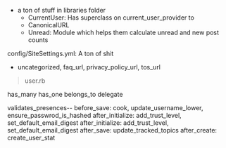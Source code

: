 - a ton of stuff in libraries folder
	- CurrentUser: Has superclass on current_user_provider to 
	- CanonicalURL
	- Unread: Module which helps them calculate unread and new post counts

config/SiteSettings.yml: A ton of shit

- uncategorized, faq_url, privacy_policy_url, tos_url

>user.rb

has_many
has_one
belongs_to
delegate

validates_presences--
before_save: cook, update_username_lower, ensure_passwrod_is_hashed
after_initialize: add_trust_level, set_default_email_digest
after_initialize: add_trust_level, set_default_email_digest
after_save: update_tracked_topics
after_create: create_user_stat
